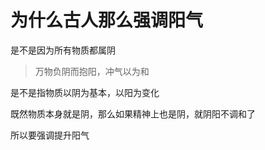 # 为什么古人那么强调阳气

是不是因为所有物质都属阴

> 万物负阴而抱阳，冲气以为和

是不是指物质以阴为基本，以阳为变化

既然物质本身就是阴，那么如果精神上也是阴，就阴阳不调和了

所以要强调提升阳气

